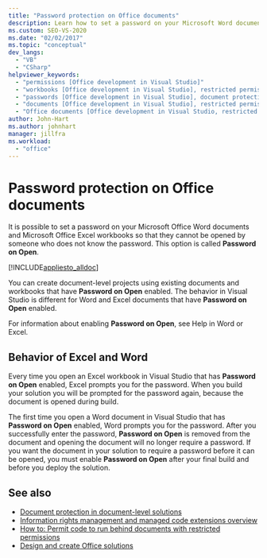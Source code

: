 ```yaml
---
title: "Password protection on Office documents"
description: Learn how to set a password on your Microsoft Word documents and Excel workbooks so that they can't be opened by unauthorized users.
ms.custom: SEO-VS-2020
ms.date: "02/02/2017"
ms.topic: "conceptual"
dev_langs:
  - "VB"
  - "CSharp"
helpviewer_keywords:
  - "permissions [Office development in Visual Studio]"
  - "workbooks [Office development in Visual Studio], restricted permissions"
  - "passwords [Office development in Visual Studio], document protections"
  - "documents [Office development in Visual Studio], restricted permissions"
  - "Office documents [Office development in Visual Studio, restricted permissions"
author: John-Hart
ms.author: johnhart
manager: jillfra
ms.workload:
  - "office"
---
```

# Password protection on Office documents
  It is possible to set a password on your Microsoft Office Word documents and Microsoft Office Excel workbooks so that they cannot be opened by someone who does not know the password. This option is called **Password on Open**.

 [!INCLUDE[appliesto_alldoc](../vsto/includes/appliesto-alldoc-md.md)]

 You can create document-level projects using existing documents and workbooks that have **Password on Open** enabled. The behavior in Visual Studio is different for Word and Excel documents that have **Password on Open** enabled.

 For information about enabling **Password on Open**, see Help in Word or Excel.

## Behavior of Excel and Word
 Every time you open an Excel workbook in Visual Studio that has **Password on Open** enabled, Excel prompts you for the password. When you build your solution you will be prompted for the password again, because the document is opened during build.

 The first time you open a Word document in Visual Studio that has **Password on Open** enabled, Word prompts you for the password. After you successfully enter the password, **Password on Open** is removed from the document and opening the document will no longer require a password. If you want the document in your solution to require a password before it can be opened, you must enable **Password on Open** after your final build and before you deploy the solution.

## See also
- [Document protection in document-level solutions](../vsto/document-protection-in-document-level-solutions.md)
- [Information rights management and managed code extensions overview](../vsto/information-rights-management-and-managed-code-extensions-overview.md)
- [How to: Permit code to run behind documents with restricted permissions](../vsto/how-to-permit-code-to-run-behind-documents-with-restricted-permissions.md)
- [Design and create Office solutions](../vsto/designing-and-creating-office-solutions.md)
